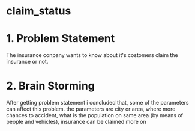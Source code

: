 # claim_status
# 1. Problem Statement
The insurance conpany wants to know about it's costomers claim the insurance or not.

# 2. Brain Storming 
After getting problem statement  i concluded that, some of the parameters can affect this problem. the parameters are city or area, where more chances to accident, what is the population on same area (by means of people and vehicles), insurance can be claimed more on 
